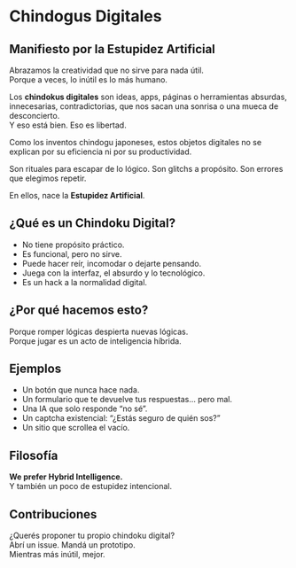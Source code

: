 # Chindogus Digitales

## Manifiesto por la Estupidez Artificial

Abrazamos la creatividad que no sirve para nada útil.  
Porque a veces, lo inútil es lo más humano.

Los **chindokus digitales** son ideas, apps, páginas o herramientas absurdas, innecesarias, contradictorias, que nos sacan una sonrisa o una mueca de desconcierto.  
Y eso está bien. Eso es libertad.

Como los inventos chindogu japoneses, estos objetos digitales no se explican por su eficiencia ni por su productividad.  

Son rituales para escapar de lo lógico. Son glitchs a propósito. Son errores que elegimos repetir.  

En ellos, nace la **Estupidez Artificial**.

## ¿Qué es un Chindoku Digital?

- No tiene propósito práctico.
- Es funcional, pero no sirve.
- Puede hacer reír, incomodar o dejarte pensando.
- Juega con la interfaz, el absurdo y lo tecnológico.
- Es un hack a la normalidad digital.

## ¿Por qué hacemos esto?

Porque romper lógicas despierta nuevas lógicas.  
Porque jugar es un acto de inteligencia híbrida.  

## Ejemplos

- Un botón que nunca hace nada.
- Un formulario que te devuelve tus respuestas... pero mal.
- Una IA que solo responde “no sé”.
- Un captcha existencial: “¿Estás seguro de quién sos?”
- Un sitio que scrollea el vacío.

## Filosofía

**We prefer Hybrid Intelligence.**  
Y también un poco de estupidez intencional.

## Contribuciones

¿Querés proponer tu propio chindoku digital?  
Abrí un issue. Mandá un prototipo.  
Mientras más inútil, mejor.

